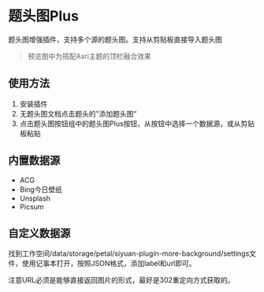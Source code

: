 # 题头图Plus

题头图增强插件，支持多个源的题头图。支持从剪贴板直接导入题头图

> 预览图中为搭配Asri主题的顶栏融合效果

## 使用方法

1. 安装插件
2. 无题头图文档点击题头的"添加题头图“
3. 点击题头图按钮组中的题头图Plus按钮，从按钮中选择一个数据源，或从剪贴板粘贴

## 内置数据源

- ACG
- Bing今日壁纸
- Unsplash
- Picsum

## 自定义数据源

找到工作空间/data/storage/petal/siyuan-plugin-more-background/settings文件，使用记事本打开，按照JSON格式，添加label和url即可。

注意URL必须是能够直接返回图片的形式，最好是302重定向方式获取的。